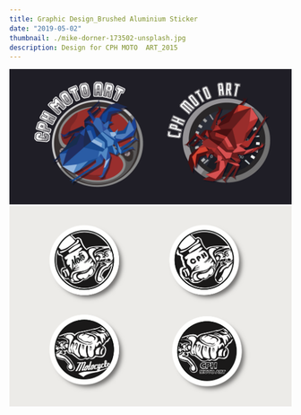 ```yaml
---
title: Graphic Design_Brushed Aluminium Sticker
date: "2019-05-02"
thumbnail: ./mike-dorner-173502-unsplash.jpg
description: Design for CPH MOTO  ART_2015
---
```


![Fruits](./mike-dorner-173503-unsplash.jpg)
![Fruits](./mike-dorner-173504-unsplash.jpg)